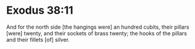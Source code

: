 # Exodus 38:11

And for the north side [the hangings were] an hundred cubits, their pillars [were] twenty, and their sockets of brass twenty; the hooks of the pillars and their fillets [of] silver.